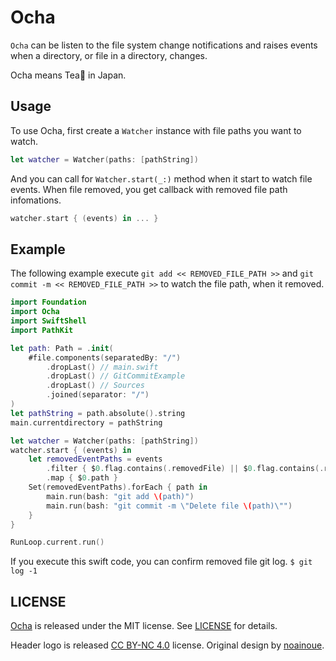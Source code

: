 # Ocha
`Ocha` can be listen to the file system change notifications and raises events when a directory, or file in a directory, changes.

Ocha means Tea🍵 in Japan.

## Usage
To use Ocha, first create a `Watcher` instance with file paths you want to watch.

```swift
let watcher = Watcher(paths: [pathString])
```

And you can call for `Watcher.start(_:)` method when it start to watch file events.
When file removed, you get callback with removed file path infomations.

```swift
watcher.start { (events) in ... }
```

## Example

The following example execute `git add << REMOVED_FILE_PATH >>` and `git commit -m << REMOVED_FILE_PATH >>` to watch the file path, when it removed.

```swift
import Foundation
import Ocha
import SwiftShell
import PathKit

let path: Path = .init(
    #file.components(separatedBy: "/")
        .dropLast() // main.swift
        .dropLast() // GitCommitExample
        .dropLast() // Sources
        .joined(separator: "/")
)
let pathString = path.absolute().string
main.currentdirectory = pathString

let watcher = Watcher(paths: [pathString])
watcher.start { (events) in
    let removedEventPaths = events
        .filter { $0.flag.contains(.removedFile) || $0.flag.contains(.removedDirectory) }
        .map { $0.path }
    Set(removedEventPaths).forEach { path in
        main.run(bash: "git add \(path)")
        main.run(bash: "git commit -m \"Delete file \(path)\"")
    }
}

RunLoop.current.run()
```

If you execute this swift code, you can confirm removed file git log. `$ git log -1` 


## LICENSE
[Ocha](https://github.com/bannzai/Ocha/) is released under the MIT license. See [LICENSE](https://github.com/bannzai/Ocha/blob/master/LICENSE.txt) for details.

Header logo is released [CC BY-NC 4.0](https://creativecommons.org/licenses/by-nc/4.0/deed) license. Original design by [noainoue](https://github.com/noainoue).
